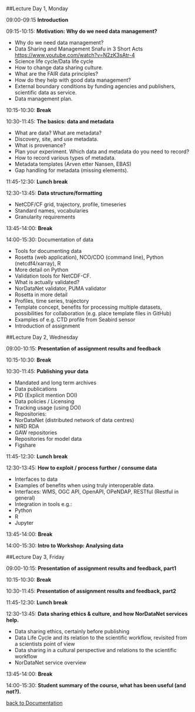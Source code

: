 ##Lecture Day 1, Monday

09:00-09:15 **Introduction**

09:15-10:15: **Motivation: Why do we need data management?**

-    Why do we need data management?
-    Data Sharing and Management Snafu in 3 Short Acts
    https://www.youtube.com/watch?v=N2zK3sAtr-4
-    Science life cycle/Data life cycle
-    How to change data sharing culture.
-    What are the FAIR data principles?
-    How do they help with good data management?
-    External boundary conditions by funding agencies and publishers, scientific data as service.
-    Data management plan.


10:15-10:30: **Break**

10:30-11:45: **The basics: data and metadata**

-    What are data? What are metadata?
-    Discovery, site, and use metadata.
-    What is provenance?
-    Plan your experiment. Which data and metadata do you need to record?
-    How to record various types of metadata.
-    Metadata templates (Arven etter Nansen, EBAS)
-    Gap handling for metadata (missing elements).


11:45-12:30: **Lunch break**

12:30-13:45: **Data structure/formatting**

-    NetCDF/CF grid, trajectory, profile, timeseries
-    Standard names, vocabularies
-    Granularity requirements


13:45-14:00: **Break**

14:00-15:30: Documentation of data

-    Tools for documenting data
-    Rosetta (web application), NCO/CDO (command line), Python (netcdf4/xarray), R
-    More detail on Python
-    Validation tools for NetCDF-CF.
-    What is actually validated?
-    NorDataNet validator, PUMA validator
-    Rosetta in more detail
-    Profiles, time series, trajectory
-    Template concept, benefits for processing multiple datasets, possibilities for collaboration (e.g. place template files in GitHub)
-    Examples of e.g. CTD profile from Seabird sensor
-    Introduction of assignment

##Lecture Day 2, Wednesday

09:00-10:15: **Presentation of assignment results and feedback**

10:15-10:30: **Break**

10:30-11:45: **Publishing your data**

-    Mandated and long term archives
-    Data publications
-    PID (Explicit mention DOI)
-    Data policies / Licensing
-    Tracking usage (using DOI)
-    Repositories:
-    NorDataNet (distributed network of data centres)
-    NIRD RDA
-    GAW repositories
-    Repositories for model data
-    Figshare

11:45-12:30: **Lunch break**

12:30-13:45: **How to exploit / process further / consume data**

-    Interfaces to data
-    Examples of benefits when using truly interoperable data.
-    Interfaces: WMS, OGC API, OpenAPI, OPeNDAP, RESTful (Restful in general)
-    Integration in tools e.g.:
-    Python
 -   R
 -   Jupyter

13:45-14:00: **Break**

14:00-15:30: **Intro to Workshop: Analysing data**

##Lecture Day 3, Friday

09:00-10:15: **Presentation of assignment results and feedback, part1**

10:15-10:30: **Break**

10:30-11:45: **Presentation of assignment results and feedback, part2**

11:45-12:30: **Lunch break**

12:30-13:45: **Data sharing ethics & culture, and how NorDataNet services help.**

-    Data sharing ethics, certainly before publishing
-    Data Life Cycle and its relation to the scientific workflow, revisited from a scientists point of view
-    Data sharing in a cultural perspective and relations to the scientific workflow
-    NorDataNet service overview


13:45-14:00: **Break**

14:00-15:30: **Student summary of the course, what has been useful (and not?).**

[back to Documentation](../)